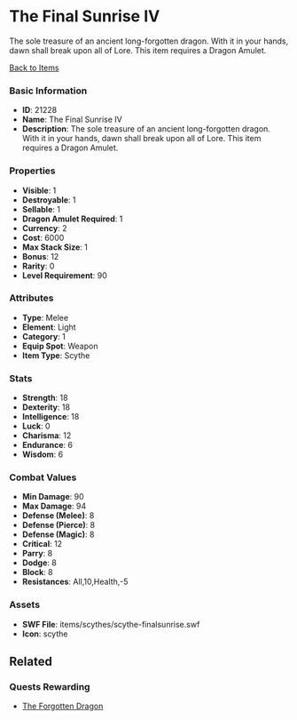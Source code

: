 # The Final Sunrise IV

The sole treasure of an ancient long-forgotten dragon. With it in your hands, dawn shall break upon all of Lore. This item requires a Dragon Amulet.

[Back to Items](../items.md)

### Basic Information

- **ID**: 21228
- **Name**: The Final Sunrise IV
- **Description**: The sole treasure of an ancient long-forgotten dragon. With it in your hands, dawn shall break upon all of Lore. This item requires a Dragon Amulet.

### Properties

- **Visible**: 1
- **Destroyable**: 1
- **Sellable**: 1
- **Dragon Amulet Required**: 1
- **Currency**: 2
- **Cost**: 6000
- **Max Stack Size**: 1
- **Bonus**: 12
- **Rarity**: 0
- **Level Requirement**: 90

### Attributes

- **Type**: Melee
- **Element**: Light
- **Category**: 1
- **Equip Spot**: Weapon
- **Item Type**: Scythe

### Stats

- **Strength**: 18
- **Dexterity**: 18
- **Intelligence**: 18
- **Luck**: 0
- **Charisma**: 12
- **Endurance**: 6
- **Wisdom**: 6

### Combat Values

- **Min Damage**: 90
- **Max Damage**: 94
- **Defense (Melee)**: 8
- **Defense (Pierce)**: 8
- **Defense (Magic)**: 8
- **Critical**: 12
- **Parry**: 8
- **Dodge**: 8
- **Block**: 8
- **Resistances**: All,10,Health,-5

### Assets

- **SWF File**: items/scythes/scythe-finalsunrise.swf
- **Icon**: scythe

## Related

### Quests Rewarding

- [The Forgotten Dragon](../quests/2009-the-forgotten-dragon.md)

